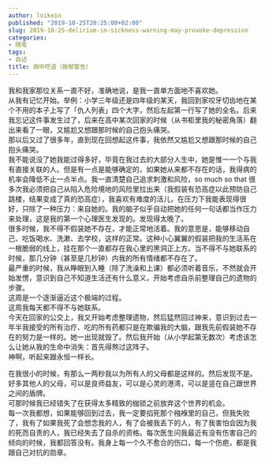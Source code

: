 ```yaml
---
author: loikein
published: "2019-10-25T20:25:00+02:00"
slug: 2019-10-25-delirium-in-sickness-warning-may-provoke-depression
categories:
- 随笔
tags:
- 自述
title: 病中呓语（致郁警告）
---
```

我和我家那位关系一直不好，准确地说，是我一直单方面地不喜欢她。  
从我有记忆开始。举例：小学三年级还是四年级的某天，我回到家咬牙切齿地在某个不用的本子上写了「仇人列表」四个大字，然后左起第一行写了她的全名。后来我忘记这件事发生过了，后来在高中某次回家的时候（从书柜里我的秘密角落）翻出来看了一眼，又尴尬又想跟那时候的自己抱头痛哭。  
那以后又过了很多年，直到现在回想起这件事，我依然又尴尬又想跟那时候的自己抱头痛哭。  
我不能说没了她我能过得多好，毕竟在我过去的大部分人生中，她是惟一一个与我有直接关联的人。但是有一点是能够确定的，如果她从来都不存在的话，我得病的机率会降低不止一点半点。我一直清楚自己追求刺激和风险，so much so that 很多次我必须把自己从陷入危险境地的风险里拉出来（我假装有恐高症以此预防自己跳楼，结果变成了真的恐高症），我喜欢有难度的活儿，在压力下我能表现得很好，只除了一种压力：来自她的。我的脑子似乎自动把她的任何一句话都当作压力来处理，这是我的第一个心理医生发现的。发现得太晚了。  
很多时候，我不得不假装她不存在，才能正常地活着。我的意思是，能够移动自己、吃饭喝水、洗漱、去学校，这样的正常。这种小心翼翼的假装把我的生活系在一根脆弱的线上，挂在那个一直都存在我心里的黑洞正上方。当不得不与她联系的时候，那几分钟（甚至是几秒钟）内我的所有情绪都不存在了。  
最严重的时候，我从睁眼到入睡（除了洗澡和上课）都必须听着音乐，不然就会开始发愣，意识到自己不知道生活还有什么意义，开始考虑自杀前整理自己的遗物的步骤。  
这周是一个逐渐逼近这个极端的过程。  
这周我每天都不得不与她联系。  
今天在回家的公交上，我又开始考虑整理遗物，然后猛然回过神来，意识到过去一年半我接受的所有治疗、吃的所有药都只是在欺骗我的大脑，跟我先前假装她不存在的努力是一样的。她一出现就毁了。然后我开始（从小学起第无数次）考虑该怎么让她从我的生命中消失：首先得熬过这阵子。  
神啊，听起来跟永恒一样长。  
  
在我很小的时候，有那么一两秒我以为所有人的父母都是这样的。然后发现不是。好多其他人的父母，可以是良师益友，可以是心灵的港湾，可以是竖在自己跟世界之间的盾牌。  
可那时候我已经错失了在获得太多精致的枷锁之前放弃这个世界的机会。  
每一次我都想，如果能够回到过去，我一定要掐死那个襁褓里的自己，但我失败了，我有了如果我死了会想念我的人，有了会被我丢下的人，有了我害怕会因为我的死而自责的人，我已经失去了自杀的资格。每次医生问我最近有没有伤害自己的倾向的时候，我都回答没有。我身上每一个久不愈合的伤口，每一个伤疤，都是我跟自己对抗的勋章。
